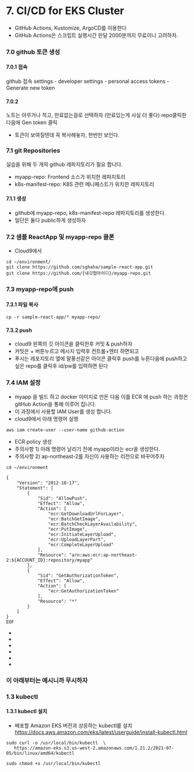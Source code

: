 # 7. CI/CD for EKS Cluster


- GitHub Actions, Kustomize, ArgoCD를 이용한다
- GitHub Actions은 스크립트 실행시간 한달 2000분까지 무료이니 고려하자.


### 7.0 github 토큰 생성
#### 7.0.1 접속
github 접속 settings - developer settings - personal access tokens - Generate new token
#### 7.0.2 
노트는 아무거나 적고, 만료없는걸로 선택하자 (만료있는게 사실 더 좋다)
repo클릭한다음에 Gen token 클릭
* 토큰이 보여질텐데 꼭 복사해놓자, 한번만 보인다.



### 7.1 git Repositories
실습을 위해 두 개의 github 레파지토리가 필요 합니다.
* myapp-repo: Frontend 소스가 위치한 레파지토리
* k8s-manifest-repo: K8S 관련 메니페스트가 위치한 레파지토리



#### 7.1.1 생성
* github에 myapp-repo, k8s-manifest-repo 레파지토리를 생성한다.
* 일단은 둘다 public하게 생성하자



### 7.2 샘플 ReactApp 및 myapp-repo 클론
* Cloud9에서
```
cd ~/environment/
git clone https://github.com/sghaha/sample-react-app.git
git clone https://github.com/{내깃헙아이디}/myapp-repo.git
```


### 7.3 myapp-repo에 push
#### 7.3.1 파일 복사
```
cp -r sample-react-app/* myapp-repo/
```
#### 7.3.2 push
* cloud9 왼쪽의 깃 아이콘을 클릭한후 커밋 & push하자
* 커밋은 + 버튼누르고 메시지 입력후 컨트롤+엔터 하면되고
* 푸시는 레포지토리 옆에 말풍선같은 아이콘 클릭후 push를 누른다음에 push하고싶은 repo를 클릭후 id/pw를 입력하면 된다



### 7.4 IAM 설정

* myapp 을 빌드 하고 docker 이미지로 만든 다음 이를 ECR 에 push 하는 과정은 gitHub Action을 통해 이루어 집니다. 
* 이 과정에서 사용할 IAM User를 생성 합니다.
* cloud9에서 아래 명령어 실행
```
aws iam create-user --user-name github-action
```

* ECR policy 생성
* 주의사항 1) 아래 명령어 날리기 전에 myapp이라는 ecr을 생성한다.
* 주의사항 2) ap-northeast-2를 자신이 사용하는 리전으로 바꾸어주자
```
cd ~/environment
```
```
{
    "Version": "2012-10-17",
    "Statement": [
        {
            "Sid": "AllowPush",
            "Effect": "Allow",
            "Action": [
                "ecr:GetDownloadUrlForLayer",
                "ecr:BatchGetImage",
                "ecr:BatchCheckLayerAvailability",
                "ecr:PutImage",
                "ecr:InitiateLayerUpload",
                "ecr:UploadLayerPart",
                "ecr:CompleteLayerUpload"
            ],
            "Resource": "arn:aws:ecr:ap-northeast-2:${ACCOUNT_ID}:repository/myapp"
        },
        {
            "Sid": "GetAuthorizationToken",
            "Effect": "Allow",
            "Action": [
                "ecr:GetAuthorizationToken"
            ],
            "Resource": "*"
        }
    ]
}
EOF
```


- 
-
-
-
-
-




### 이 아래부터는 예시니까 무시하자 


### 1.3 kubectl
#### 1.3.1 kubectl 설치
- 배포할 Amazon EKS 버전과 상응하는 kubectl를 설치
  https://docs.aws.amazon.com/eks/latest/userguide/install-kubectl.html
```
sudo curl -o /usr/local/bin/kubectl  \
   https://amazon-eks.s3.us-west-2.amazonaws.com/1.21.2/2021-07-05/bin/linux/amd64/kubectl
```
```
sudo chmod +x /usr/local/bin/kubectl
```

